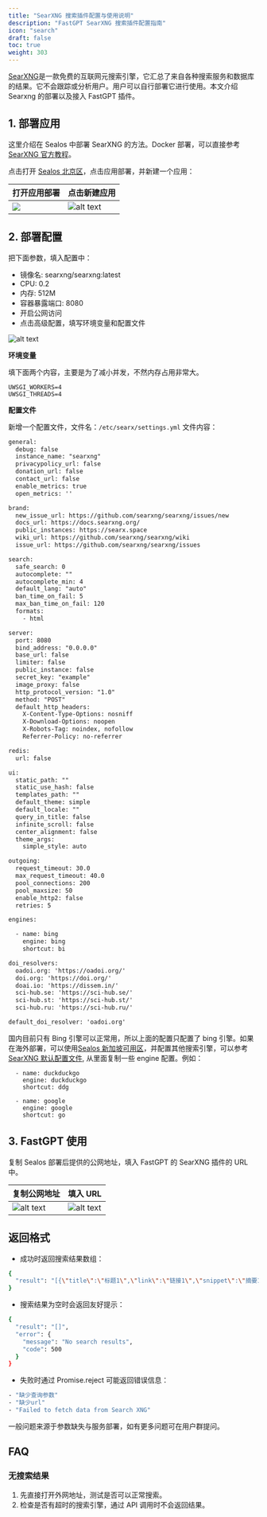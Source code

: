 ```yaml
---
title: "SearXNG 搜索插件配置与使用说明"
description: "FastGPT SearXNG 搜索插件配置指南"
icon: "search"
draft: false
toc: true
weight: 303
---
```


[SearXNG](https://github.com/searxng/searxng)是一款免费的互联网元搜索引擎，它汇总了来自各种搜索服务和数据库的结果。它不会跟踪或分析用户。用户可以自行部署它进行使用。本文介绍 Searxng 的部署以及接入 FastGPT 插件。


## 1. 部署应用

这里介绍在 Sealos 中部署 SearXNG 的方法。Docker 部署，可以直接参考 [SearXNG 官方教程](https://github.com/searxng/searxng)。

点击打开 [Sealos 北京区](https://bja.sealos.run/)，点击应用部署，并新建一个应用：

| 打开应用部署 | 点击新建应用 |
| --- | --- |
| ![](/imgs/searxng_plugin_guide1.png) | ![alt text](/imgs/image-45.png) |

## 2. 部署配置

把下面参数，填入配置中：

* 镜像名: searxng/searxng:latest
* CPU: 0.2
* 内存: 512M
* 容器暴露端口: 8080
* 开启公网访问
* 点击高级配置，填写环境变量和配置文件

![alt text](/imgs/image-50.png)

**环境变量**

填下面两个内容，主要是为了减小并发，不然内存占用非常大。

```
UWSGI_WORKERS=4
UWSGI_THREADS=4
```

**配置文件**

新增一个配置文件，文件名：`/etc/searx/settings.yml`
文件内容：

```txt
general:
  debug: false
  instance_name: "searxng"
  privacypolicy_url: false
  donation_url: false
  contact_url: false
  enable_metrics: true
  open_metrics: ''

brand:
  new_issue_url: https://github.com/searxng/searxng/issues/new
  docs_url: https://docs.searxng.org/
  public_instances: https://searx.space
  wiki_url: https://github.com/searxng/searxng/wiki
  issue_url: https://github.com/searxng/searxng/issues

search:
  safe_search: 0
  autocomplete: ""
  autocomplete_min: 4
  default_lang: "auto"
  ban_time_on_fail: 5
  max_ban_time_on_fail: 120
  formats:
    - html

server:
  port: 8080
  bind_address: "0.0.0.0"
  base_url: false
  limiter: false
  public_instance: false
  secret_key: "example"
  image_proxy: false
  http_protocol_version: "1.0"
  method: "POST"
  default_http_headers:
    X-Content-Type-Options: nosniff
    X-Download-Options: noopen
    X-Robots-Tag: noindex, nofollow
    Referrer-Policy: no-referrer

redis:
  url: false

ui:
  static_path: ""
  static_use_hash: false
  templates_path: ""
  default_theme: simple
  default_locale: ""
  query_in_title: false
  infinite_scroll: false
  center_alignment: false
  theme_args:
    simple_style: auto

outgoing:
  request_timeout: 30.0
  max_request_timeout: 40.0
  pool_connections: 200
  pool_maxsize: 50
  enable_http2: false
  retries: 5

engines:

  - name: bing
    engine: bing
    shortcut: bi

doi_resolvers:
  oadoi.org: 'https://oadoi.org/'
  doi.org: 'https://doi.org/'
  doai.io: 'https://dissem.in/'
  sci-hub.se: 'https://sci-hub.se/'
  sci-hub.st: 'https://sci-hub.st/'
  sci-hub.ru: 'https://sci-hub.ru/'

default_doi_resolver: 'oadoi.org'
```

国内目前只有 Bing 引擎可以正常用，所以上面的配置只配置了 bing 引擎。如果在海外部署，可以使用[Sealos 新加坡可用区](https://cloud.sealos.io/)，并配置其他搜索引擎，可以参考[SearXNG 默认配置文件](https://github.com/searxng/searxng/blob/master/searx/settings.yml), 从里面复制一些 engine 配置。例如：

```
  - name: duckduckgo
    engine: duckduckgo
    shortcut: ddg

  - name: google
    engine: google
    shortcut: go
```

## 3. FastGPT 使用

复制 Sealos 部署后提供的公网地址，填入 FastGPT 的 SearXNG 插件的 URL 中。

| 复制公网地址| 填入 URL |
| --- | --- |
| ![alt text](/imgs/image-48.png) | ![alt text](/imgs/image-49.png) |

## 返回格式

* 成功时返回搜索结果数组：

```Bash
{
  "result": "[{\"title\":\"标题1\",\"link\":\"链接1\",\"snippet\":\"摘要1\"}, ...]"
}
```

* 搜索结果为空时会返回友好提示：

```Bash
{
  "result": "[]",
  "error": {
    "message": "No search results",
    "code": 500
  }
}
```

* 失败时通过 Promise.reject 可能返回错误信息：

```Bash
- "缺少查询参数"
- "缺少url"
- "Failed to fetch data from Search XNG"
```

一般问题来源于参数缺失与服务部署，如有更多问题可在用户群提问。

## FAQ

### 无搜索结果

1. 先直接打开外网地址，测试是否可以正常搜索。
2. 检查是否有超时的搜索引擎，通过 API 调用时不会返回结果。